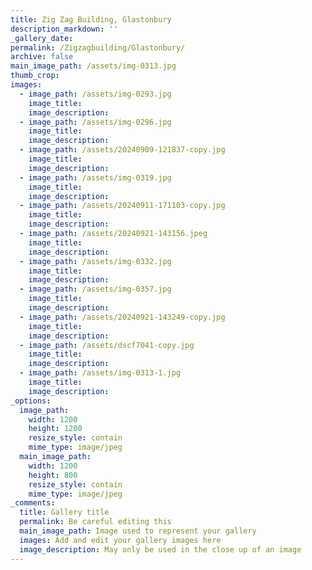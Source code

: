 ```yaml
---
title: Zig Zag Building, Glastonbury
description_markdown: ''
_gallery_date:
permalink: /Zigzagbuilding/Glastonbury/
archive: false
main_image_path: /assets/img-0313.jpg
thumb_crop:
images:
  - image_path: /assets/img-0293.jpg
    image_title:
    image_description:
  - image_path: /assets/img-0296.jpg
    image_title:
    image_description:
  - image_path: /assets/20240909-121837-copy.jpg
    image_title:
    image_description:
  - image_path: /assets/img-0319.jpg
    image_title:
    image_description:
  - image_path: /assets/20240911-171103-copy.jpg
    image_title:
    image_description:
  - image_path: /assets/20240921-143156.jpeg
    image_title:
    image_description:
  - image_path: /assets/img-0332.jpg
    image_title:
    image_description:
  - image_path: /assets/img-0357.jpg
    image_title:
    image_description:
  - image_path: /assets/20240921-143249-copy.jpg
    image_title:
    image_description:
  - image_path: /assets/dscf7041-copy.jpg
    image_title:
    image_description:
  - image_path: /assets/img-0313-1.jpg
    image_title:
    image_description:
_options:
  image_path:
    width: 1200
    height: 1200
    resize_style: contain
    mime_type: image/jpeg
  main_image_path:
    width: 1200
    height: 800
    resize_style: contain
    mime_type: image/jpeg
_comments:
  title: Gallery title
  permalink: Be careful editing this
  main_image_path: Image used to represent your gallery
  images: Add and edit your gallery images here
  image_description: May only be used in the close up of an image
---
```

